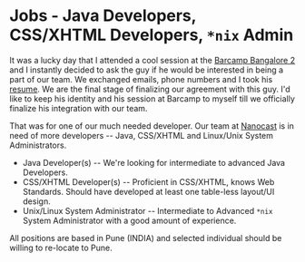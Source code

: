 # Jobs - Java Developers, CSS/XHTML Developers, `*nix` Admin

It was a lucky day that I attended a cool session at the <a href="/2006/barcamp-bangalore-2006-december/">Barcamp Bangalore 2</a> and I instantly decided to ask the guy if he would be interested in being a part of our team. We exchanged emails, phone numbers and I took his <a href="/2006/how-to-write-an-effective-resume-how-to-get-your-curriculum-vitae-right/">resume</a>. We are the final stage of finalizing our agreement with this guy. I'd like to keep his identity and his session at Barcamp to myself till we officially finalize his integration with our team. 

That was for one of our much needed developer. Our team at [Nanocast](http://www.nanocast.com/) is in need of more developers -- Java, CSS/XHTML and Linux/Unix System Administrators.

- Java Developer(s) -- We're looking for intermediate to advanced Java Developers.
- CSS/XHTML Developer(s) -- Proficient in CSS/XHTML, knows Web Standards. Should have developed at least one table-less layout/UI design.
- Unix/Linux System Administrator -- Intermediate to Advanced `*nix` System Administrator with a good amount of experience.

All positions are based in Pune (INDIA) and selected individual should be willing to re-locate to Pune.